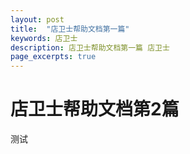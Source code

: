 ```yaml
---
layout: post
title:  "店卫士帮助文档第一篇"
keywords: 店卫士
description: 店卫士帮助文档第一篇 店卫士
page_excerpts: true
---
```


# 店卫士帮助文档第2篇

测试

